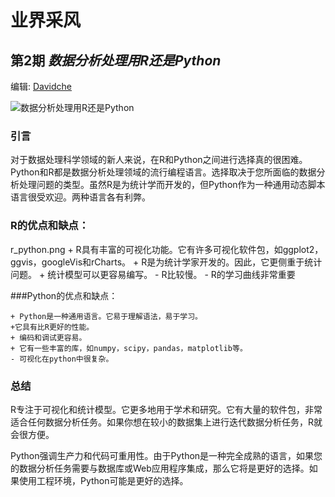 # **业界采风**

## 第2期 ***数据分析处理用R还是Python***

编辑: [Davidche](mail:davidche@outlook.com)

![数据分析处理用R还是Python](https://davidsche.github.io/news/images/r_python.png)

### 引言

对于数据处理科学领域的新人来说，在R和Python之间进行选择真的很困难。Python和R都是数据分析处理领域的流行编程语言。选择取决于您所面临的数据分析处理问题的类型。虽然R是为统计学而开发的，但Python作为一种通用动态脚本语言很受欢迎。两种语言各有利弊。

### R的优点和缺点：
r_python.png
    + R具有丰富的可视化功能。它有许多可视化软件包，如ggplot2，ggvis，googleVis和rCharts。
    + R是为统计学家开发的。因此，它更侧重于统计问题。
    + 统计模型可以更容易编写。
    - R比较慢。
    - R的学习曲线非常重要

###Python的优点和缺点：

    + Python是一种通用语言。它易于理解语法，易于学习。
    +它具有比R更好的性能。
    + 编码和调试更容易。
    + 它有一些丰富的库，如numpy，scipy，pandas，matplotlib等。
    - 可视化在python中很复杂。

### 总结

R专注于可视化和统计模型。它更多地用于学术和研究。它有大量的软件包，非常适合任何数据分析任务。如果你想在较小的数据集上进行迭代数据分析任务，R就会很方便。

Python强调生产力和代码可重用性。由于Python是一种完全成熟的语言，如果您的数据分析任务需要与数据库或Web应用程序集成，那么它将是更好的选择。如果使用工程环境，Python可能是更好的选择。